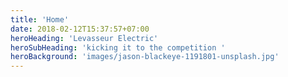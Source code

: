 ```yaml
---
title: 'Home'
date: 2018-02-12T15:37:57+07:00
heroHeading: 'Levasseur Electric'
heroSubHeading: 'kicking it to the competition '
heroBackground: 'images/jason-blackeye-1191801-unsplash.jpg'
---
```

